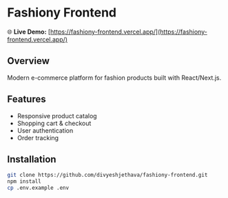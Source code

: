 # Fashiony Frontend
🌐 **Live Demo:** [https://fashiony-frontend.vercel.app/](https://fashiony-frontend.vercel.app/)
## Overview
Modern e-commerce platform for fashion products built with React/Next.js.

## Features
- Responsive product catalog
- Shopping cart & checkout
- User authentication
- Order tracking

## Installation
```bash
git clone https://github.com/divyeshjethava/fashiony-frontend.git
npm install
cp .env.example .env

